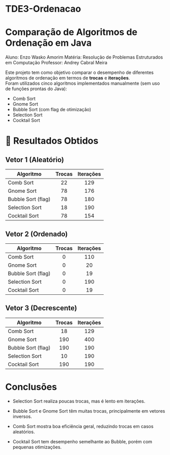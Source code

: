 # TDE3-Ordenacao
# Comparação de Algoritmos de Ordenação em Java

Aluno: Enzo Wasko Amorim
Matéria: Resolução de Problemas Estruturados em Computação
Professor: Andrey Cabral Meira

Este projeto tem como objetivo comparar o desempenho de diferentes algoritmos de ordenação em termos de **trocas** e **iterações**.  
Foram utilizados cinco algoritmos implementados manualmente (sem uso de funções prontas do Java):

- Comb Sort  
- Gnome Sort  
- Bubble Sort (com flag de otimização)  
- Selection Sort  
- Cocktail Sort  

# 🔹 Resultados Obtidos
## Vetor 1 (Aleatório)
| Algoritmo          | Trocas | Iterações |
| ------------------ | :----: | :-------: |
| Comb Sort          |   22   |    129    |
| Gnome Sort         |   78   |    176    |
| Bubble Sort (flag) |   78   |    180    |
| Selection Sort     |   18   |    190    |
| Cocktail Sort      |   78   |    154    |

## Vetor 2 (Ordenado)
| Algoritmo          | Trocas | Iterações |
| ------------------ | :----: | :-------: |
| Comb Sort          |    0   |    110    |
| Gnome Sort         |    0   |     20    |
| Bubble Sort (flag) |    0   |     19    |
| Selection Sort     |    0   |    190    |
| Cocktail Sort      |    0   |     19    |

## Vetor 3 (Decrescente)
| Algoritmo          | Trocas | Iterações |
| ------------------ | :----: | :-------: |
| Comb Sort          |   18   |    129    |
| Gnome Sort         |   190  |    400    |
| Bubble Sort (flag) |   190  |    190    |
| Selection Sort     |   10   |    190    |
| Cocktail Sort      |   190  |    190    |

# Conclusões

- Selection Sort realiza poucas trocas, mas é lento em iterações.

- Bubble Sort e Gnome Sort têm muitas trocas, principalmente em vetores inversos.

- Comb Sort mostra boa eficiência geral, reduzindo trocas em casos aleatórios.

- Cocktail Sort tem desempenho semelhante ao Bubble, porém com pequenas otimizações.
